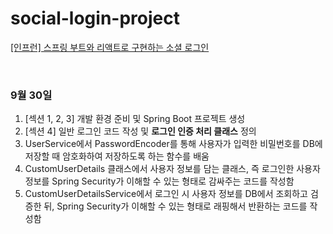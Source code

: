 # social-login-project
[[인프런] 스프링 부트와 리액트로 구현하는 소셜 로그인](https://www.inflearn.com/course/%EC%8A%A4%ED%94%84%EB%A7%81%EB%B6%80%ED%8A%B8-%EB%A6%AC%EC%95%A1%ED%8A%B8-%EC%86%8C%EC%85%9C%EB%A1%9C%EA%B7%B8%EC%9D%B8/dashboard)

<br>

### 9월 30일
1. [섹션 1, 2, 3] 개발 환경 준비 및 Spring Boot 프로젝트 생성
2. [섹션 4] 일반 로그인 코드 작성 및 **로그인 인증 처리 클래스** 정의
3. UserService에서 PasswordEncoder를 통해 사용자가 입력한 비밀번호를 DB에 저장할 때 암호화하여 저장하도록 하는 함수를 배움
4. CustomUserDetails 클래스에서 사용자 정보를 담는 클래스, 즉 로그인한 사용자 정보를 Spring Security가 이해할 수 있는 형태로 감싸주는 코드를 작성함
5. CustomUserDetailsService에서 로그인 시 사용자 정보를 DB에서 조회하고 검증한 뒤, Spring Security가 이해할 수 있는 형태로 래핑해서 반환하는 코드를 작성함
